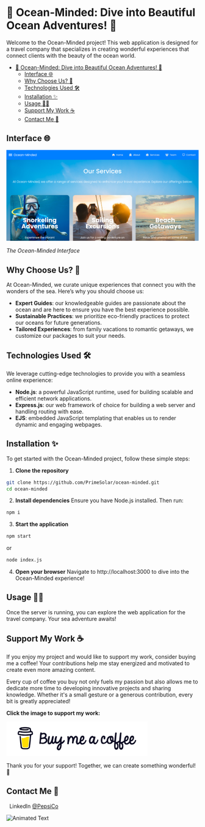 # 🌊 Ocean-Minded: Dive into Beautiful Ocean Adventures! 🌊

Welcome to the Ocean-Minded project! This web application is designed for a travel company that specializes in creating wonderful experiences that connect clients with the beauty of the ocean world.

- [🌊 Ocean-Minded: Dive into Beautiful Ocean Adventures! 🌊](#-ocean-minded-dive-into-beautiful-ocean-adventures-)
  - [Interface 🌐](#interface-)
  - [Why Choose Us? 🙌](#why-choose-us-)
  - [Technologies Used 🛠️](#technologies-used-️)
  - [Installation ✨](#installation-)
  - [Usage 🏄‍♂️](#usage-️)
  - [Support My Work ☕](#support-my-work-)
  - [Contact Me 💬](#contact-me-)

<a name="interface"></a>

## Interface 🌐

![Ocean-Minded](public/images/interface.jpg)

_The Ocean-Minded Interface_

<a name="why-choose-us"></a>

## Why Choose Us? 🙌

At Ocean-Minded, we curate unique experiences that connect you with the wonders of the sea. Here’s why you should choose us:

- **Expert Guides**: our knowledgeable guides are passionate about the ocean and are here to ensure you have the best experience possible.
- **Sustainable Practices**: we prioritize eco-friendly practices to protect our oceans for future generations.
- **Tailored Experiences**: from family vacations to romantic getaways, we customize our packages to suit your needs.

<a name="technologies-used"></a>

## Technologies Used 🛠️

We leverage cutting-edge technologies to provide you with a seamless online experience:

- **Node.js**: a powerful JavaScript runtime, used for building scalable and efficient network applications.
- **Express.js**: our web framework of choice for building a web server and handling routing with ease.
- **EJS**: embedded JavaScript templating that enables us to render dynamic and engaging webpages.

<a name="installation"></a>

## Installation ✨

To get started with the Ocean-Minded project, follow these simple steps:

1. **Clone the repository**

```bash
git clone https://github.com/PrimeSolar/ocean-minded.git
cd ocean-minded
```

2. **Install dependencies**
   Ensure you have Node.js installed. Then run:

```bash
npm i
```

3. **Start the application**

```bash
npm start
```

or

```bash
node index.js
```

4. **Open your browser**
   Navigate to http://localhost:3000 to dive into the Ocean-Minded experience!

<a name="usage"></a>

## Usage 🏄‍♂️

Once the server is running, you can explore the web application for the travel company. Your sea adventure awaits!

## Support My Work ☕

If you enjoy my project and would like to support my work, consider buying me a coffee! Your contributions help me stay energized and motivated to create even more amazing content.

Every cup of coffee you buy not only fuels my passion but also allows me to dedicate more time to developing innovative projects and sharing knowledge. Whether it's a small gesture or a generous contribution, every bit is greatly appreciated!

**Click the image to support my work:**

<a href="https://coff.ee/cocacola">
  <img src="public/images/coffee.jpg" width="370" height="auto" alt="Buy Me a Coffee"/>
</a>

Thank you for your support! Together, we can create something wonderful! 💖

<a name="contact-me"></a>

## Contact Me 💬

&nbsp;&nbsp;LinkedIn [@PepsiCo](https://www.linkedin.com/in/PepsiCo/)

![Animated Text](https://readme-typing-svg.demolab.com/?lines=Web+Developer;Internet+Sommelier;Passionate+Athlete;Caring+Environmentalist;Human)
